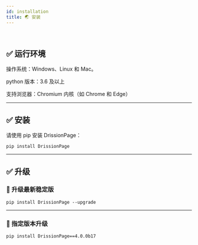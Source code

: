 ```yaml
---
id: installation
title: 🌏 安装
---
```


<div class="wwads-cn wwads-horizontal" data-id="317"></div><br/>

## ✅️️ 运行环境

操作系统：Windows、Linux 和 Mac。

python 版本：3.6 及以上

支持浏览器：Chromium 内核（如 Chrome 和 Edge）

---

## ✅️️ 安装

请使用 pip 安装 DrissionPage：

```shell
pip install DrissionPage
```

---

## ✅️️ 升级

### 📌 升级最新稳定版

```shell
pip install DrissionPage --upgrade
```

---

### 📌 指定版本升级

```shell
pip install DrissionPage==4.0.0b17
```
